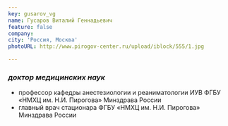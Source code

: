 ```yaml
---
key: gusarov_vg
name: Гусаров Виталий Геннадьевич
feature: false
company: 
city: 'Россия, Москва'
photoURL: http://www.pirogov-center.ru/upload/iblock/555/1.jpg

---
```


### *доктор медицинских наук*

- профессор кафедры анестезиологии и реаниматологии ИУВ ФГБУ «НМХЦ им. Н.И. Пирогова» Минздрава России 
- главный врач стационара ФГБУ «НМХЦ им. Н.И. Пирогова» Минздрава России